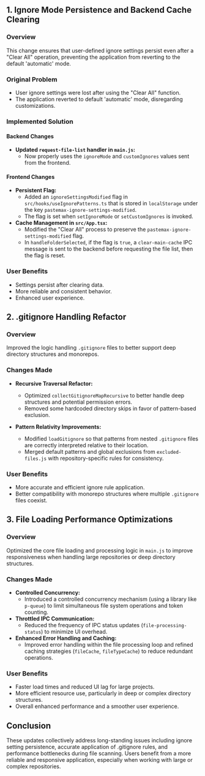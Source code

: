 ## 1. Ignore Mode Persistence and Backend Cache Clearing

### Overview

This change ensures that user-defined ignore settings persist even after a "Clear All" operation, preventing the application from reverting to the default 'automatic' mode.

### Original Problem

- User ignore settings were lost after using the "Clear All" function.
- The application reverted to default 'automatic' mode, disregarding customizations.

### Implemented Solution

#### Backend Changes

- **Updated `request-file-list` handler in `main.js`:**
  - Now properly uses the `ignoreMode` and `customIgnores` values sent from the frontend.

#### Frontend Changes

- **Persistent Flag:**
  - Added an `ignoreSettingsModified` flag in `src/hooks/useIgnorePatterns.ts` that is stored in `localStorage` under the key `pastemax-ignore-settings-modified`.
  - The flag is set when `setIgnoreMode` or `setCustomIgnores` is invoked.
- **Cache Management in `src/App.tsx`:**
  - Modified the "Clear All" process to preserve the `pastemax-ignore-settings-modified` flag.
  - In `handleFolderSelected`, if the flag is `true`, a `clear-main-cache` IPC message is sent to the backend before requesting the file list, then the flag is reset.

### User Benefits

- Settings persist after clearing data.
- More reliable and consistent behavior.
- Enhanced user experience.

## 2. .gitignore Handling Refactor

### Overview

Improved the logic handling `.gitignore` files to better support deep directory structures and monorepos.

### Changes Made

- **Recursive Traversal Refactor:**

  - Optimized `collectGitignoreMapRecursive` to better handle deep structures and potential permission errors.
  - Removed some hardcoded directory skips in favor of pattern-based exclusion.

- **Pattern Relativity Improvements:**
  - Modified `loadGitignore` so that patterns from nested `.gitignore` files are correctly interpreted relative to their location.
  - Merged default patterns and global exclusions from `excluded-files.js` with repository-specific rules for consistency.

### User Benefits

- More accurate and efficient ignore rule application.
- Better compatibility with monorepo structures where multiple `.gitignore` files coexist.

## 3. File Loading Performance Optimizations

### Overview

Optimized the core file loading and processing logic in `main.js` to improve responsiveness when handling large repositories or deep directory structures.

### Changes Made

- **Controlled Concurrency:**
  - Introduced a controlled concurrency mechanism (using a library like `p-queue`) to limit simultaneous file system operations and token counting.
- **Throttled IPC Communication:**
  - Reduced the frequency of IPC status updates (`file-processing-status`) to minimize UI overhead.
- **Enhanced Error Handling and Caching:**
  - Improved error handling within the file processing loop and refined caching strategies (`fileCache`, `fileTypeCache`) to reduce redundant operations.

### User Benefits

- Faster load times and reduced UI lag for large projects.
- More efficient resource use, particularly in deep or complex directory structures.
- Overall enhanced performance and a smoother user experience.

## Conclusion

These updates collectively address long-standing issues including ignore setting persistence, accurate application of .gitignore rules, and performance bottlenecks during file scanning. Users benefit from a more reliable and responsive application, especially when working with large or complex repositories.

